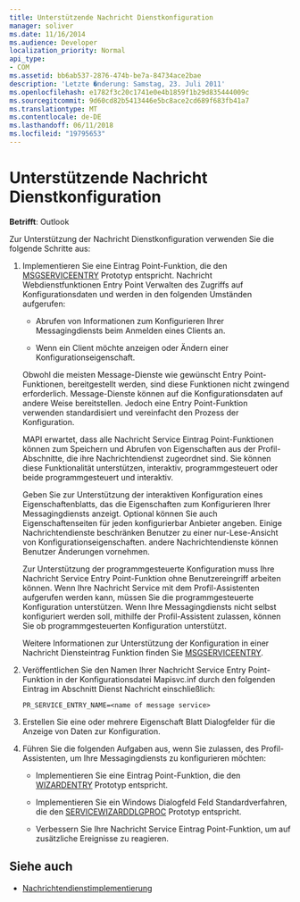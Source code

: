 ```yaml
---
title: Unterstützende Nachricht Dienstkonfiguration
manager: soliver
ms.date: 11/16/2014
ms.audience: Developer
localization_priority: Normal
api_type:
- COM
ms.assetid: bb6ab537-2876-474b-be7a-84734ace2bae
description: 'Letzte �nderung: Samstag, 23. Juli 2011'
ms.openlocfilehash: e1782f3c20c1741e0e4b1859f1b29d835444009c
ms.sourcegitcommit: 9d60cd82b5413446e5bc8ace2cd689f683fb41a7
ms.translationtype: MT
ms.contentlocale: de-DE
ms.lasthandoff: 06/11/2018
ms.locfileid: "19795653"
---
```

# <a name="supporting-message-service-configuration"></a>Unterstützende Nachricht Dienstkonfiguration
  
**Betrifft**: Outlook 
  
Zur Unterstützung der Nachricht Dienstkonfiguration verwenden Sie die folgende Schritte aus:
  
1. Implementieren Sie eine Eintrag Point-Funktion, die den [MSGSERVICEENTRY](msgserviceentry.md) Prototyp entspricht. Nachricht Webdienstfunktionen Entry Point Verwalten des Zugriffs auf Konfigurationsdaten und werden in den folgenden Umständen aufgerufen: 
    
   - Abrufen von Informationen zum Konfigurieren Ihrer Messagingdiensts beim Anmelden eines Clients an.
    
   - Wenn ein Client möchte anzeigen oder Ändern einer Konfigurationseigenschaft. 
    
   Obwohl die meisten Message-Dienste wie gewünscht Entry Point-Funktionen, bereitgestellt werden, sind diese Funktionen nicht zwingend erforderlich. Message-Dienste können auf die Konfigurationsdaten auf andere Weise bereitstellen. Jedoch eine Entry Point-Funktion verwenden standardisiert und vereinfacht den Prozess der Konfiguration.
    
   MAPI erwartet, dass alle Nachricht Service Eintrag Point-Funktionen können zum Speichern und Abrufen von Eigenschaften aus der Profil-Abschnitte, die ihre Nachrichtendienst zugeordnet sind. Sie können diese Funktionalität unterstützen, interaktiv, programmgesteuert oder beide programmgesteuert und interaktiv.
    
   Geben Sie zur Unterstützung der interaktiven Konfiguration eines Eigenschaftenblatts, das die Eigenschaften zum Konfigurieren Ihrer Messagingdiensts anzeigt. Optional können Sie auch Eigenschaftenseiten für jeden konfigurierbar Anbieter angeben. Einige Nachrichtendienste beschränken Benutzer zu einer nur-Lese-Ansicht von Konfigurationseigenschaften. andere Nachrichtendienste können Benutzer Änderungen vornehmen.
    
   Zur Unterstützung der programmgesteuerte Konfiguration muss Ihre Nachricht Service Entry Point-Funktion ohne Benutzereingriff arbeiten können. Wenn Ihre Nachricht Service mit dem Profil-Assistenten aufgerufen werden kann, müssen Sie die programmgesteuerte Konfiguration unterstützen. Wenn Ihre Messagingdiensts nicht selbst konfiguriert werden soll, mithilfe der Profil-Assistent zulassen, können Sie ob programmgesteuerten Konfiguration unterstützt.
    
   Weitere Informationen zur Unterstützung der Konfiguration in einer Nachricht Diensteintrag Funktion finden Sie [MSGSERVICEENTRY](msgserviceentry.md).
    
2. Veröffentlichen Sie den Namen Ihrer Nachricht Service Entry Point-Funktion in der Konfigurationsdatei Mapisvc.inf durch den folgenden Eintrag im Abschnitt Dienst Nachricht einschließlich:
    
   `PR_SERVICE_ENTRY_NAME=<name of message service>`
    
3. Erstellen Sie eine oder mehrere Eigenschaft Blatt Dialogfelder für die Anzeige von Daten zur Konfiguration.
    
4. Führen Sie die folgenden Aufgaben aus, wenn Sie zulassen, des Profil-Assistenten, um Ihre Messagingdiensts zu konfigurieren möchten:
    
   - Implementieren Sie eine Eintrag Point-Funktion, die den [WIZARDENTRY](wizardentry.md) Prototyp entspricht. 
    
   - Implementieren Sie ein Windows Dialogfeld Feld Standardverfahren, die den [SERVICEWIZARDDLGPROC](servicewizarddlgproc.md) Prototyp entspricht. 
    
   - Verbessern Sie Ihre Nachricht Service Eintrag Point-Funktion, um auf zusätzliche Ereignisse zu reagieren.
    
## <a name="see-also"></a>Siehe auch

- [Nachrichtendienstimplementierung](message-service-implementation.md)

